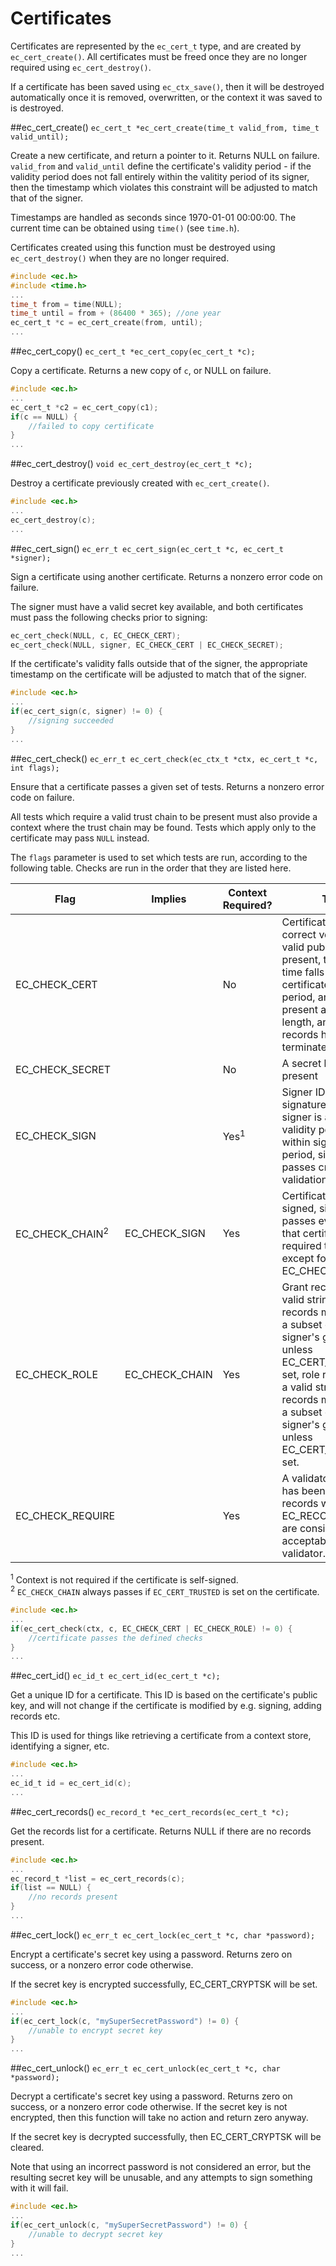 # Certificates

Certificates are represented by the `ec_cert_t` type, and are created by `ec_cert_create()`. All certificates must be freed once they are no longer required using `ec_cert_destroy()`.

If a certificate has been saved using `ec_ctx_save()`, then it will be destroyed automatically once it is removed, overwritten, or the context it was saved to is destroyed.

##ec_cert_create()
`ec_cert_t *ec_cert_create(time_t valid_from, time_t valid_until);`

Create a new certificate, and return a pointer to it. Returns NULL on failure. `valid_from` and `valid_until` define the certificate's validity period - if the validity period does not fall entirely within the valitity period of its signer, then the timestamp which violates this constraint will be adjusted to match that of the signer.

Timestamps are handled as seconds since 1970-01-01 00:00:00. The current time can be obtained using `time()` (see `time.h`).

Certificates created using this function must be destroyed using `ec_cert_destroy()` when they are no longer required.

```c
#include <ec.h>
#include <time.h>
...
time_t from = time(NULL);
time_t until = from + (86400 * 365); //one year
ec_cert_t *c = ec_cert_create(from, until);
...
```

##ec_cert_copy()
`ec_cert_t *ec_cert_copy(ec_cert_t *c);`

Copy a certificate. Returns a new copy of `c`, or NULL on failure.

```c
#include <ec.h>
...
ec_cert_t *c2 = ec_cert_copy(c1);
if(c == NULL) {
    //failed to copy certificate
}
...
```

##ec_cert_destroy()
`void ec_cert_destroy(ec_cert_t *c);`

Destroy a certificate previously created with `ec_cert_create()`.

```c
#include <ec.h>
...
ec_cert_destroy(c);
...
```
##ec_cert_sign()
`ec_err_t ec_cert_sign(ec_cert_t *c, ec_cert_t *signer);`

Sign a certificate using another certificate. Returns a nonzero error code on failure.

The signer must have a valid secret key available, and both certificates must pass the following checks prior to signing:

```c
ec_cert_check(NULL, c, EC_CHECK_CERT);
ec_cert_check(NULL, signer, EC_CHECK_CERT | EC_CHECK_SECRET);
```
If the certificate's validity falls outside that of the signer, the appropriate timestamp on the certificate will be adjusted to match that of the signer.

```c
#include <ec.h>
...
if(ec_cert_sign(c, signer) != 0) {
    //signing succeeded
}
...
```

##ec_cert_check()
`ec_err_t ec_cert_check(ec_ctx_t *ctx, ec_cert_t *c, int flags);`

Ensure that a certificate passes a given set of tests. Returns a nonzero error code on failure.

All tests which require a valid trust chain to be present must also provide a context where the trust chain may be found. Tests which apply only to the certificate may pass `NULL` instead.

The `flags` parameter is used to set which tests are run, according to the following table. Checks are run in the order that they are listed here.

Flag|Implies|Context Required?|Tests
-|-|-|-
EC_CHECK_CERT||No|Certificate is the correct version, a valid public key is present, the current time falls within the certificate's validity period, any records present are of a valid length, any section records have a NULL-terminated string key.
EC_CHECK_SECRET||No|A secret key is present
EC_CHECK_SIGN||Yes<sup>1</sup>|Signer ID is present, signature is present, signer is available, validity period falls within signer validity period, signature passes cryptographic validation.
EC_CHECK_CHAIN<sup>2</sup>|EC_CHECK_SIGN|Yes|Certificate is not self-signed, signer also passes every check that certificate is required to pass, except for EC_CHECK_SECRET.
EC_CHECK_ROLE|EC_CHECK_CHAIN|Yes|Grant records have a valid string key, grant records match or are a subset of the signer's grant records unless EC_CERT_TRUSTED is set, role records have a valid string key, role records match or are a subset of the signer's grant records unless EC_CERT_TRUSTED is set.
EC_CHECK_REQUIRE||Yes|A validator function has been set, all records with EC_RECORD_REQUIRE are considered acceptable by the validator.


<sup>1</sup> Context is not required if the certificate is self-signed.  
<sup>2</sup> `EC_CHECK_CHAIN` always passes if `EC_CERT_TRUSTED` is set on the certificate.

```c
#include <ec.h>
...
if(ec_cert_check(ctx, c, EC_CHECK_CERT | EC_CHECK_ROLE) != 0) {
    //certificate passes the defined checks
}
...
```

##ec_cert_id()
`ec_id_t ec_cert_id(ec_cert_t *c);`

Get a unique ID for a certificate. This ID is based on the certificate's public key, and will not change if the certificate is modified by e.g. signing, adding records etc.

This ID is used for things like retrieving a certificate from a context store, identifying a signer, etc.

```c
#include <ec.h>
...
ec_id_t id = ec_cert_id(c);
...
```

##ec_cert_records()
`ec_record_t *ec_cert_records(ec_cert_t *c);`

Get the records list for a certificate. Returns NULL if there are no records present.

```c
#include <ec.h>
...
ec_record_t *list = ec_cert_records(c);
if(list == NULL) {
    //no records present
}
...
```

##ec_cert_lock()
`ec_err_t ec_cert_lock(ec_cert_t *c, char *password);`

Encrypt a certificate's secret key using a password. Returns zero on success, or a nonzero error code otherwise.

If the secret key is encrypted successfully, EC_CERT_CRYPTSK will be set.

```c
#include <ec.h>
...
if(ec_cert_lock(c, "mySuperSecretPassword") != 0) {
    //unable to encrypt secret key
}
...
```

##ec_cert_unlock()
`ec_err_t ec_cert_unlock(ec_cert_t *c, char *password);`

Decrypt a certificate's secret key using a password. Returns zero on success, or a nonzero error code otherwise. If the secret key is not encrypted, then this function will take no action and return zero anyway.

If the secret key is decrypted successfully, then EC_CERT_CRYPTSK will be cleared.

Note that using an incorrect password is not considered an error, but the resulting secret key will be unusable, and any attempts to sign something with it will fail.

```c
#include <ec.h>
...
if(ec_cert_unlock(c, "mySuperSecretPassword") != 0) {
    //unable to decrypt secret key
}
...
```